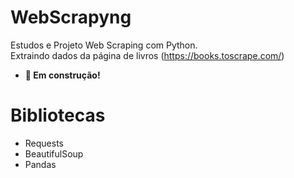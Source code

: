 # WebScrapyng

Estudos e Projeto Web Scraping com Python. \
Extraindo dados da página de livros (https://books.toscrape.com/)

- **🚨 Em construção!**

# Bibliotecas
- Requests
- BeautifulSoup
- Pandas
